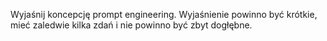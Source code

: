 Wyjaśnij koncepcję prompt engineering. Wyjaśnienie powinno być krótkie, mieć zaledwie kilka zdań i nie powinno być zbyt dogłębne.
